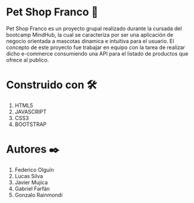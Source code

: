 <h1>Pet Shop Franco 🐶</h1>

<p>Pet Shop Franco es un proyecto grupal realizado durante la cursada del bootcamp MindHub, la cual se caracteriza por ser una aplicación de negocio orientada a mascotas dinamica e intuitiva para el usuario. El concepto de este proyecto fue trabajar en equipo con la tarea de realizar dicho e-commerce consumiendo una API para el listado de productos que ofrece al publico.</p>

<h1><b>Construido con 🛠️</b></h1>

1. HTML5
2. JAVASCRIPT
3. CSS3
4. BOOTSTRAP

<h1><b>Autores ✒️</b></h1>

1. Federico Olguín
2. Lucas Silva
3. Javier Mujica
4. Gabriel Farfán
5. Gonzalo Rainmondi
